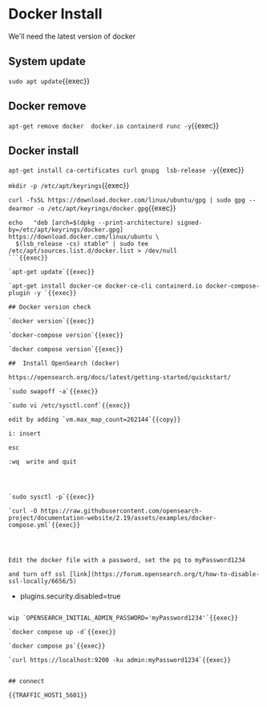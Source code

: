 
# Docker Install

We'll need the latest version of docker

## System update

`sudo apt update`{{exec}}

## Docker remove

`apt-get remove docker  docker.io containerd runc -y`{{exec}}

## Docker install

`apt-get install ca-certificates curl gnupg  lsb-release -y`{{exec}}

`mkdir -p /etc/apt/keyrings`{{exec}}

`curl -fsSL https://download.docker.com/linux/ubuntu/gpg | sudo gpg --dearmor -o /etc/apt/keyrings/docker.gpg`{{exec}}

```
echo   "deb [arch=$(dpkg --print-architecture) signed-by=/etc/apt/keyrings/docker.gpg] https://download.docker.com/linux/ubuntu \
  $(lsb_release -cs) stable" | sudo tee /etc/apt/sources.list.d/docker.list > /dev/null
```{{exec}}

`apt-get update`{{exec}}

`apt-get install docker-ce docker-ce-cli containerd.io docker-compose-plugin -y `{{exec}}

## Docker version check

`docker version`{{exec}}

`docker-compose version`{{exec}}

`docker compose version`{{exec}}

##  Install OpenSearch (docker)

https://opensearch.org/docs/latest/getting-started/quickstart/

`sudo swapoff -a`{{exec}}

`sudo vi /etc/sysctl.conf`{{exec}}

edit by adding `vm.max_map_count=262144`{{copy}}

i: insert

esc

:wq  write and quit




`sudo sysctl -p`{{exec}}

`curl -O https://raw.githubusercontent.com/opensearch-project/documentation-website/2.19/assets/examples/docker-compose.yml`{{exec}}




Edit the docker file with a password, set the pq to myPassword1234

and turn off ssl [link](https://forum.opensearch.org/t/how-to-disable-ssl-locally/6656/5)
```
- plugins.security.disabled=true
```

wip `OPENSEARCH_INITIAL_ADMIN_PASSWORD='myPassword1234'`{{exec}}

`docker compose up -d`{{exec}}

`docker compose ps`{{exec}}

`curl https://localhost:9200 -ku admin:myPassword1234`{{exec}}


## connect

{{TRAFFIC_HOST1_5601}}
